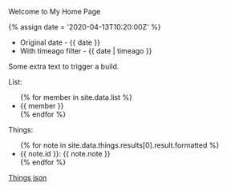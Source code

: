---
---

Welcome to My Home Page

{% assign date = '2020-04-13T10:20:00Z' %}

- Original date - {{ date }}
- With timeago filter - {{ date | timeago }}

Some extra text to trigger a build.

List: 

<ul>
{% for member in site.data.list %}
<li>{{ member }}</li>
{% endfor %}
</ul>

Things: 

<ul>
{% for note in site.data.things.results[0].result.formatted %}
<li>{{ note.id }}: {{ note.note }}</li>
{% endfor %}
</ul>

[Things json](things.json)
